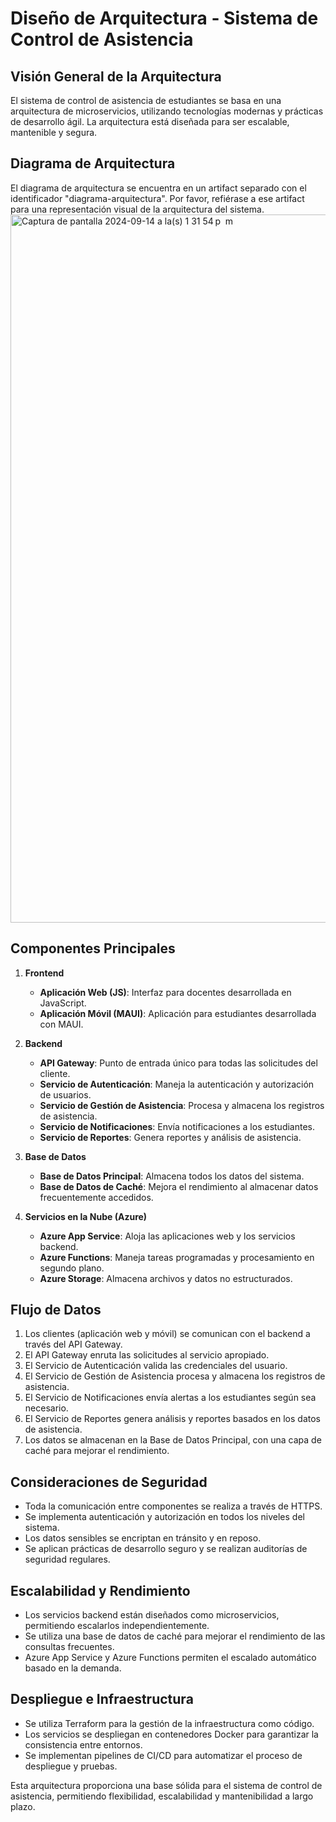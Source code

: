 # Diseño de Arquitectura - Sistema de Control de Asistencia

## Visión General de la Arquitectura

El sistema de control de asistencia de estudiantes se basa en una arquitectura de microservicios, utilizando tecnologías modernas y prácticas de desarrollo ágil. La arquitectura está diseñada para ser escalable, mantenible y segura.

## Diagrama de Arquitectura

El diagrama de arquitectura se encuentra en un artifact separado con el identificador "diagrama-arquitectura". Por favor, refiérase a ese artifact para una representación visual de la arquitectura del sistema.
<img width="1133" alt="Captura de pantalla 2024-09-14 a la(s) 1 31 54 p  m" src="https://github.com/user-attachments/assets/5b93ab41-fe31-40d5-acdb-8e5ac61b114f">


## Componentes Principales

1. **Frontend**
   - **Aplicación Web (JS)**: Interfaz para docentes desarrollada en JavaScript.
   - **Aplicación Móvil (MAUI)**: Aplicación para estudiantes desarrollada con MAUI.

2. **Backend**
   - **API Gateway**: Punto de entrada único para todas las solicitudes del cliente.
   - **Servicio de Autenticación**: Maneja la autenticación y autorización de usuarios.
   - **Servicio de Gestión de Asistencia**: Procesa y almacena los registros de asistencia.
   - **Servicio de Notificaciones**: Envía notificaciones a los estudiantes.
   - **Servicio de Reportes**: Genera reportes y análisis de asistencia.

3. **Base de Datos**
   - **Base de Datos Principal**: Almacena todos los datos del sistema.
   - **Base de Datos de Caché**: Mejora el rendimiento al almacenar datos frecuentemente accedidos.

4. **Servicios en la Nube (Azure)**
   - **Azure App Service**: Aloja las aplicaciones web y los servicios backend.
   - **Azure Functions**: Maneja tareas programadas y procesamiento en segundo plano.
   - **Azure Storage**: Almacena archivos y datos no estructurados.

## Flujo de Datos

1. Los clientes (aplicación web y móvil) se comunican con el backend a través del API Gateway.
2. El API Gateway enruta las solicitudes al servicio apropiado.
3. El Servicio de Autenticación valida las credenciales del usuario.
4. El Servicio de Gestión de Asistencia procesa y almacena los registros de asistencia.
5. El Servicio de Notificaciones envía alertas a los estudiantes según sea necesario.
6. El Servicio de Reportes genera análisis y reportes basados en los datos de asistencia.
7. Los datos se almacenan en la Base de Datos Principal, con una capa de caché para mejorar el rendimiento.

## Consideraciones de Seguridad

- Toda la comunicación entre componentes se realiza a través de HTTPS.
- Se implementa autenticación y autorización en todos los niveles del sistema.
- Los datos sensibles se encriptan en tránsito y en reposo.
- Se aplican prácticas de desarrollo seguro y se realizan auditorías de seguridad regulares.

## Escalabilidad y Rendimiento

- Los servicios backend están diseñados como microservicios, permitiendo escalarlos independientemente.
- Se utiliza una base de datos de caché para mejorar el rendimiento de las consultas frecuentes.
- Azure App Service y Azure Functions permiten el escalado automático basado en la demanda.

## Despliegue e Infraestructura

- Se utiliza Terraform para la gestión de la infraestructura como código.
- Los servicios se despliegan en contenedores Docker para garantizar la consistencia entre entornos.
- Se implementan pipelines de CI/CD para automatizar el proceso de despliegue y pruebas.

Esta arquitectura proporciona una base sólida para el sistema de control de asistencia, permitiendo flexibilidad, escalabilidad y mantenibilidad a largo plazo.
